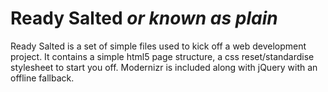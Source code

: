 # Ready Salted _or known as plain_

Ready Salted is a set of simple files used to kick off a web development project.
It contains a simple html5 page structure, a css reset/standardise stylesheet to start you off.
Modernizr is included along with jQuery with an offline fallback.